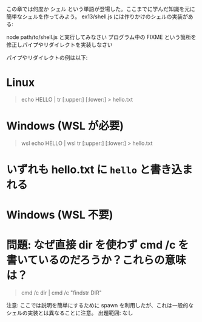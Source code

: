 この章では何度か シェル という単語が登場した。ここまでに学んだ知識を元に簡単なシェルを作ってみよう。
ex13/shell.js には作りかけのシェルの実装がある:

node path/to/shell.js と実行してみなさい
プログラム中の FIXME という箇所を修正しパイプやリダイレクトを実装しなさい

パイプやリダイレクトの例は以下:

# Linux

> echo HELLO | tr [:upper:] [:lower:] > hello.txt

# Windows (WSL が必要)

> wsl echo HELLO | wsl tr [:upper:] [:lower:] > hello.txt

# いずれも hello.txt に `hello` と書き込まれる

# Windows (WSL 不要)

# 問題: なぜ直接 dir を使わず cmd /c を書いているのだろうか？これらの意味は？

> cmd /c dir | cmd /c "findstr DIR"

注意: ここでは説明を簡単にするために spawn を利用したが、これは一般的なシェルの実装とは異なることに注意。
出題範囲: なし
